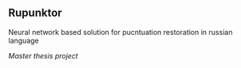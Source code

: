 ## Rupunktor

Neural network based solution for pucntuation restoration in russian language

*Master thesis project*